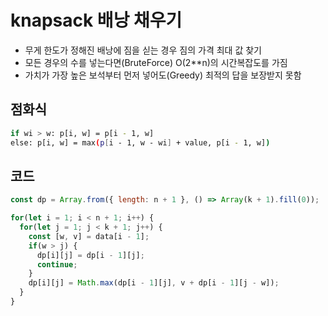 # knapsack 배낭 채우기
- 무게 한도가 정해진 배낭에 짐을 싣는 경우 짐의 가격 최대 값 찾기
- 모든 경우의 수를 넣는다면(BruteForce) O(2**n)의 시간복잡도를 가짐
- 가치가 가장 높은 보석부터 먼저 넣어도(Greedy) 최적의 답을 보장받지 못함
## 점화식
```bash
if wi > w: p[i, w] = p[i - 1, w]
else: p[i, w] = max(p[i - 1, w - wi] + value, p[i - 1, w])
```
## 코드
```js
const dp = Array.from({ length: n + 1 }, () => Array(k + 1).fill(0));

for(let i = 1; i < n + 1; i++) {
  for(let j = 1; j < k + 1; j++) {
    const [w, v] = data[i - 1];
    if(w > j) {
      dp[i][j] = dp[i - 1][j];
      continue;
    }
    dp[i][j] = Math.max(dp[i - 1][j], v + dp[i - 1][j - w]);
  }
}
```